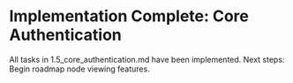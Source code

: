 # Implementation Complete: Core Authentication

All tasks in 1.5_core_authentication.md have been implemented.
Next steps: Begin roadmap node viewing features.